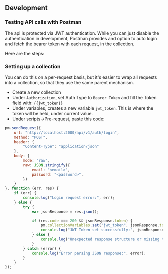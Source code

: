## Development

### Testing API calls with Postman

The api is protected via JWT authentication. While you can just disable the authentication in development,
Postman provides and option to auto login and fetch the bearer token with each request, in the collection.

Here are the steps:

### Setting up a collection

You can do this on a per-request basis, but it's easier to wrap all requests into a collection, so that they use the same
parent mechanism.

- Create a new collection
- Under `Authorization`, set Auth Type to `Bearer Token` and fill the Token field with: `{{jwt_token}}`
- Under variables, creates a new variable `jwt_token`. This is where the token will be held, under current value.
- Under scripts->Pre-request, paste this code:

```js
pm.sendRequest({
    url: "http://localhost:2000/api/v1/auth/login",
    method: "POST",
    header: {
        "Content-Type": "application/json"
    },
    body: {
        mode: "raw",
        raw: JSON.stringify({
            email: "<email>",
            password: "<password>",
        })
    }
}, function (err, res) {
    if (err) {
        console.log("Login request error:", err);
    } else {
        try {
            var jsonResponse = res.json();

            if (res.code === 200 && jsonResponse.token) {
                pm.collectionVariables.set("jwt_token", jsonResponse.token);
                console.log("JWT Token set successfully:", jsonResponse.token);
            } else {
                console.log("Unexpected response structure or missing token:", jsonResponse);
            }
        } catch (error) {
            console.log("Error parsing JSON response:", error);
        }
    }
});
```